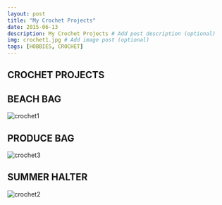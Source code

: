 ```yaml
---
layout: post
title: "My Crochet Projects"
date: 2015-06-13
description: My Crochet Projects # Add post description (optional)
img: crochet1.jpg # Add image post (optional)
tags: [HOBBIES, CROCHET]
---
```


## CROCHET PROJECTS

## BEACH BAG
![crochet1](http://natgrrl.github.io/assets/img/crochet1.jpg)

## PRODUCE BAG
![crochet3](http://natgrrl.github.io/assets/img/crochet3.jpg)

## SUMMER HALTER
![crochet2](http://natgrrl.github.io/assets/img/crochet2.jpg)





